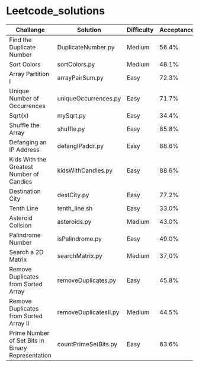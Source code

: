# Leetcode_solutions

| Challange | Solution  | Difficulty  | Acceptance | Runtime  | Memory  |
| --- | --- | --- | --- | --- | --- |
| Find the Duplicate Number | DuplicateNumber.py  | Medium  | 56.4% | 3204 ms | 16.4 MB |
| Sort Colors | sortColors.py | Medium  |	48.1%  | 28 ms | 14.1 MB |
| Array Partition I | arrayPairSum.py | Easy  | 72.3% | 368 ms  | 16.9 MB |
|Unique Number of Occurrences | uniqueOccurrences.py  | Easy  | 71.7% | 52 ms | 14.3 MB |
| Sqrt(x) | mySqrt.py  | Easy  | 34.4%  | 32 ms | 14.1 MB	|
| Shuffle the Array | shuffle.py |  Easy  | 85.8% | 100 ms  | 14.4 MB |
| Defanging an IP Address | defangIPaddr.py | Easy |  88.6% |  28 ms  | 14.1 MB |
| Kids With the Greatest Number of Candies  | kidsWithCandies.py  | Easy  | 88.6% | 32 ms | 14.1 MB |
| Destination City  | destCity.py | Easy  |	77.2% | 56 ms | 14.1 MB |
| Tenth Line    | tenth_line.sh | Easy  | 33.0% | 4 ms  | 3.6 MB  |
| Asteroid Colision | asteroids.py | Medium | 43.0% | 704 ms | 15.1 MB  |
| Palindrome Number | isPalindrome.py | Easy  | 49.0% | 52 ms | 14.2  MB  |
| Search a 2D Matrix  | searchMatrix.py | Medium  |37,0%  | 36 ms  | 14.4 MB |
| Remove Duplicates from Sorted Array | removeDuplicates.py | Easy  | 45.8% | 796 ms  | 16.3 MB |
| Remove Duplicates from Sorted Array II | removeDuplicatesII.py  | Medium  | 44.5% | 52 ms | 14.1 MB |
| Prime Number of Set Bits in Binary Representation | countPrimeSetBits.py  | Easy  | 63.6% | 1408 ms | 14.7 MB |

